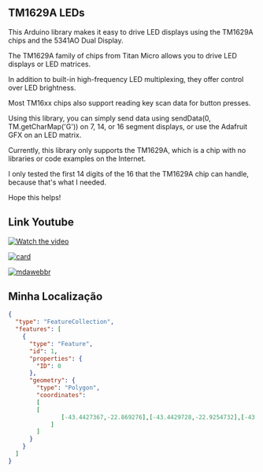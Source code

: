 ## TM1629A LEDs
This Arduino library makes it easy to drive LED displays using the TM1629A chips and the 5341AO Dual Display.

The TM1629A family of chips from Titan Micro allows you to drive LED displays or LED matrices.

In addition to built-in high-frequency LED multiplexing, they offer control over LED brightness.

Most TM16xx chips also support reading key scan data for button presses.

Using this library, you can
simply send data using sendData(0, TM.getCharMap('G')) on 7, 14, or 16 segment displays,
or use the Adafruit GFX on an LED matrix.

Currently, this library only supports the TM1629A, which is a chip with no libraries or code examples on the Internet.

I only tested the first 14 digits of the 16 that the TM1629A chip can handle, because that's what I needed.

Hope this helps!

## Link Youtube

[![Watch the video](https://github.com/user-attachments/assets/a20d7213-8887-404f-b01c-740b2d210f41)](https://youtu.be/rvJdbYQII5U)

[![card](https://github-readme-stats.vercel.app/api?username=mdawebbr&theme=default&show_icons=true)](https://github.com/anuraghazra/github-readme-stats)

[![mdawebbr](https://github-readme-stats.vercel.app/api/top-langs/?username=mdawebbr&layout=compact)](https://github.com/anuraghazra/github-readme-stats)



## Minha Localização

```geojson
{
  "type": "FeatureCollection",
  "features": [
    {
      "type": "Feature",
      "id": 1,
      "properties": {
        "ID": 0
      },
      "geometry": {
        "type": "Polygon",
        "coordinates": 
    	[
	    [
               [-43.4427367,-22.869276],[-43.4429728,-22.9254732],[-43.3438812,-22.9252756],[-43.3442245,-22.8674966],[-43.4427367,-22.869276]
    	    ]
        ]
      }
    }
  ]
}
```

